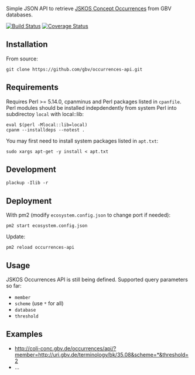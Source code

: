Simple JSON API to retrieve [JSKOS Concept Occurrences](http://gbv.github.io/jskos/jskos.html#concept-occurrences) from GBV databases.

[![Build Status](https://travis-ci.org/gbv/occurrences-api.svg)](https://travis-ci.org/gbv/occurrences-api)
[![Coverage Status](https://coveralls.io/repos/gbv/occurrences-api/badge.svg)](https://coveralls.io/r/gbv/occurrences-api)

## Installation

From source:

    git clone https://github.com/gbv/occurrences-api.git

## Requirements

Requires Perl >= 5.14.0, cpanminus and Perl packages listed in `cpanfile`. Perl
modules should be installed indepdendently from system Perl into subdirectoy
`local` with local::lib:

    eval $(perl -Mlocal::lib=local)
    cpanm --installdeps --notest .

You may first need to install system packages listed in `apt.txt`:

    sudo xargs apt-get -y install < apt.txt

## Development

    plackup -Ilib -r 

## Deployment

With pm2 (modify `ecosystem.config.json` to change port if needed):

    pm2 start ecosystem.config.json

Update:

    pm2 reload occurrences-api

## Usage

JSKOS Occurrences API is still being defined. Supported query parameters so far:

* `member`
* `scheme` (use `*` for all)
* `database`
* `threshold`

## Examples

* <http://coli-conc.gbv.de/occurrences/api/?member=http://uri.gbv.de/terminology/bk/35.08&scheme=*&threshold=2>
* ...
